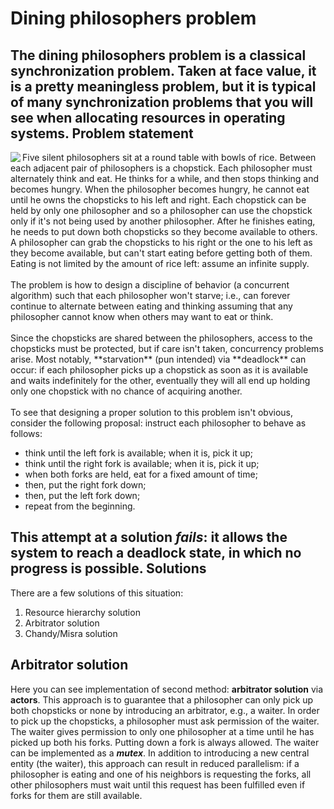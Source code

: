 Dining philosophers problem
===========================
The dining philosophers problem is a **classical** synchronization problem. Taken at face value, it is a pretty meaningless problem, but it is typical of many synchronization problems that you will see when allocating resources in operating systems.
Problem statement
-----------------
<img align="left" src="http://docs.oracle.com/cd/E19205-01/820-0619/images/figure2.gif" />
Five silent philosophers sit at a round table with bowls of rice. Between each adjacent pair of philosophers is a chopstick. Each philosopher must alternately think and eat. He thinks for a while, and then stops thinking and becomes hungry. When the philosopher becomes hungry, he cannot eat until he owns the chopsticks to his left and right. Each chopstick can be held by only one philosopher and so a philosopher can use the chopstick only if it's not being used by another philosopher. After he finishes eating, he needs to put down both chopsticks so they become available to others. A philosopher can grab the chopsticks to his right or the one to his left as they become available, but can't start eating before getting both of them.
Eating is not limited by the amount of rice left: assume an infinite supply.<br /><br />
The problem is how to design a discipline of behavior (a concurrent algorithm) such that each philosopher won't starve; i.e., can forever continue to alternate between eating and thinking assuming that any philosopher cannot know when others may want to eat or think.<br /><br />
Since the chopsticks are shared between the philosophers, access to the chopsticks must be protected, but if care isn't taken, concurrency problems arise. Most notably, **starvation** (pun intended) via **deadlock** can occur: if each philosopher picks up a chopstick as soon as it is available and waits indefinitely for the other, eventually they will all end up holding only one chopstick with no chance of acquiring another. <br/><br/>
To see that designing a proper solution to this problem isn't obvious, consider the following proposal: instruct each philosopher to behave as follows:

* think until the left fork is available; when it is, pick it up;
* think until the right fork is available; when it is, pick it up;
* when both forks are held, eat for a fixed amount of time;
* then, put the right fork down;
* then, put the left fork down;
* repeat from the beginning.

This attempt at a solution ***fails***: it allows the system to reach a deadlock state, in which no progress is possible.
Solutions
---------
There are a few solutions of this situation:

1. Resource hierarchy solution
2. Arbitrator solution
3. Chandy/Misra solution

Arbitrator solution
-------------------
Here you can see implementation of second method: **arbitrator solution** via **actors**. This approach is to guarantee that a philosopher can only pick up both chopsticks or none by introducing an arbitrator, e.g., a waiter. In order to pick up the chopsticks, a philosopher must ask permission of the waiter. The waiter gives permission to only one philosopher at a time until he has picked up both his forks. Putting down a fork is always allowed. The waiter can be implemented as a ***mutex***. In addition to introducing a new central entity (the waiter), this approach can result in reduced parallelism: if a philosopher is eating and one of his neighbors is requesting the forks, all other philosophers must wait until this request has been fulfilled even if forks for them are still available.

